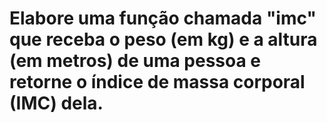 # Elabore uma função chamada "imc" que receba o peso (em kg) e a altura (em metros) de uma pessoa e retorne o índice de massa corporal (IMC) dela. 
